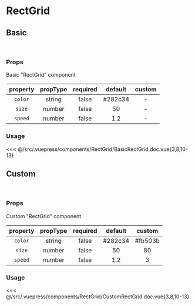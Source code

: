 # RectGrid

## **Basic**

<br>
<client-only>
<RectGrid />
</client-only>

### Props

Basic "RectGrid" component

| property | propType | required | default | custom |
| :------: | :------: | :------: | :-----: | :----: |
| `color`  |  string  |  false   | #282c34 |   -    |
|  `size`  |  number  |  false   |   50    |   -    |
| `speed`  |  number  |  false   |   1.2   |   -    |

### Usage

<<< @/src/.vuepress/components/RectGrid/BasicRectGrid.doc.vue{3,8,10-13}

## **Custom**

<br>
<client-only>
<RectGrid color="#fb503b" :size="80" :speed="3" />
</client-only>

### Props

Custom "RectGrid" component

| property | propType | required | default | custom  |
| :------: | :------: | :------: | :-----: | :-----: |
| `color`  |  string  |  false   | #282c34 | #fb503b |
|  `size`  |  number  |  false   |   50    |   80    |
| `speed`  |  number  |  false   |   1.2   |    3    |

### Usage

<<< @/src/.vuepress/components/RectGrid/CustomRectGrid.doc.vue{3,8,10-13}
